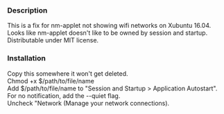 ### Description
This is a fix for nm-applet not showing wifi networks on Xubuntu 16.04.  
Looks like nm-applet doesn't like to be owned by session and startup.  
Distributable under MIT license.

### Installation
Copy this somewhere it won't get deleted.  
Chmod +x $/path/to/file/name  
Add $/path/to/file/name to "Session and Startup > Application Autostart". For no notification, add the --quiet flag.  
Uncheck "Network (Manage your network connections).  